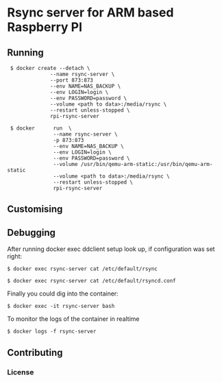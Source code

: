 # Rsync server for ARM based Raspberry PI

## Running

     $ docker create --detach \
                  --name rsync-server \
                  --port 873:873
                  --env NAME=NAS_BACKUP \
                  --env LOGIN=login \
                  --env PASSWORD=password \
                  --volume <path to data>:/media/rsync \
                  --restart unless-stopped \
                  rpi-rsync-server
     
     $ docker      run  \
                   --name rsync-server \
                   -p 873:873
                   --env NAME=NAS_BACKUP \
                   --env LOGIN=login \
                   --env PASSWORD=password \
                   --volume /usr/bin/qemu-arm-static:/usr/bin/qemu-arm-static
                   --volume <path to data>:/media/rsync \
                   --restart unless-stopped \
                   rpi-rsync-server
      

## Customising

## Debugging

After running docker exec ddclient setup look up, if configuration was set right:

    $ docker exec rsync-server cat /etc/default/rsync
    
    $ docker exec rsync-server cat /etc/default/rsyncd.conf
    
Finally you could dig into the container:

    $ docker exec -it rsync-server bash
    
To monitor the logs of the container in realtime
    
    $ docker logs -f rsync-server

## Contributing

### License